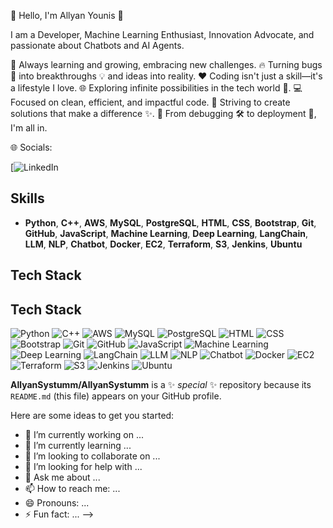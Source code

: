 🚀 Hello, I'm Allyan Younis 👋

I am a Developer, Machine Learning Enthusiast, Innovation Advocate, and passionate about Chatbots and AI Agents.

🌱 Always learning and growing, embracing new challenges.
🔥 Turning bugs 🐛 into breakthroughs 💡 and ideas into reality.
❤️ Coding isn't just a skill—it's a lifestyle I love.
🌐 Exploring infinite possibilities in the tech world 🌌.
💻 Focused on clean, efficient, and impactful code.
🌟 Striving to create solutions that make a difference ✨.
🔧 From debugging 🛠️ to deployment 🚢, I'm all in.


🌐 Socials:

[![[LinkedIn]([https://img.shields.io/badge/LinkedIn-0A66C2?style=flat-square&logo=linkedin&logoColor=white)](https://linkedin.com](https://www.linkedin.com/in/allyan-younis-471231278/)](https://www.linkedin.com/in/allyan-younis-471231278/))



## Skills
- **Python**, **C++**, **AWS**, **MySQL**, **PostgreSQL**, **HTML**, **CSS**, **Bootstrap**, **Git**, **GitHub**, **JavaScript**, **Machine Learning**, **Deep Learning**, **LangChain**, **LLM**, **NLP**, **Chatbot**, **Docker**, **EC2**, **Terraform**, **S3**, **Jenkins**, **Ubuntu**


## Tech Stack

## Tech Stack
![Python](https://img.shields.io/badge/Python-3776AB?style=flat-square&logo=python&logoColor=white)
![C++](https://img.shields.io/badge/C%2B%2B-00599C?style=flat-square&logo=cplusplus&logoColor=white)
![AWS](https://img.shields.io/badge/AWS-232F3E?style=flat-square&logo=amazon-aws&logoColor=white)
![MySQL](https://img.shields.io/badge/MySQL-4479A1?style=flat-square&logo=mysql&logoColor=white)
![PostgreSQL](https://img.shields.io/badge/PostgreSQL-336791?style=flat-square&logo=postgresql&logoColor=white)
![HTML](https://img.shields.io/badge/HTML-E34F26?style=flat-square&logo=html5&logoColor=white)
![CSS](https://img.shields.io/badge/CSS-1572B6?style=flat-square&logo=css3&logoColor=white)
![Bootstrap](https://img.shields.io/badge/Bootstrap-563D7C?style=flat-square&logo=bootstrap&logoColor=white)
![Git](https://img.shields.io/badge/Git-F05032?style=flat-square&logo=git&logoColor=white)
![GitHub](https://img.shields.io/badge/GitHub-181717?style=flat-square&logo=github&logoColor=white)
![JavaScript](https://img.shields.io/badge/JavaScript-FF9900?style=flat-square&logo=javascript&logoColor=white)
![Machine Learning](https://img.shields.io/badge/Machine%20Learning-FF6F61?style=flat-square&logo=python&logoColor=white)
![Deep Learning](https://img.shields.io/badge/Deep%20Learning-FF6F61?style=flat-square&logo=python&logoColor=white)
![LangChain](https://img.shields.io/badge/LangChain-6200EA?style=flat-square&logo=python&logoColor=white)
![LLM](https://img.shields.io/badge/LLM-6200EA?style=flat-square&logo=python&logoColor=white)
![NLP](https://img.shields.io/badge/NLP-008C8C?style=flat-square&logo=python&logoColor=white)
![Chatbot](https://img.shields.io/badge/Chatbot-00C4B3?style=flat-square&logo=python&logoColor=white)
![Docker](https://img.shields.io/badge/Docker-2496ED?style=flat-square&logo=docker&logoColor=white)
![EC2](https://img.shields.io/badge/EC2-FF9900?style=flat-square&logo=amazon-aws&logoColor=white)
![Terraform](https://img.shields.io/badge/Terraform-7B42BC?style=flat-square&logo=terraform&logoColor=white)
![S3](https://img.shields.io/badge/S3-569A31?style=flat-square&logo=amazon-aws&logoColor=white)
![Jenkins](https://img.shields.io/badge/Jenkins-1D1D1D?style=flat-square&logo=jenkins&logoColor=white)
![Ubuntu](https://img.shields.io/badge/Ubuntu-E95420?style=flat-square&logo=ubuntu&logoColor=white)



**AllyanSystumm/AllyanSystumm** is a ✨ _special_ ✨ repository because its `README.md` (this file) appears on your GitHub profile.

Here are some ideas to get you started:

- 🔭 I’m currently working on ...
- 🌱 I’m currently learning ...
- 👯 I’m looking to collaborate on ...
- 🤔 I’m looking for help with ...
- 💬 Ask me about ...
- 📫 How to reach me: ...
- 😄 Pronouns: ...
- ⚡ Fun fact: ...
-->
